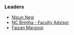 ### Leaders
* [Nipun Negi](mailto:nipun.negi@owasp.org)
* [NC Brintha - Faculty Advisor](mailto:nc.brintha@owasp.org)
* [Faizan Manzoor](mailto:faizan.manzoor@owasp.org)
